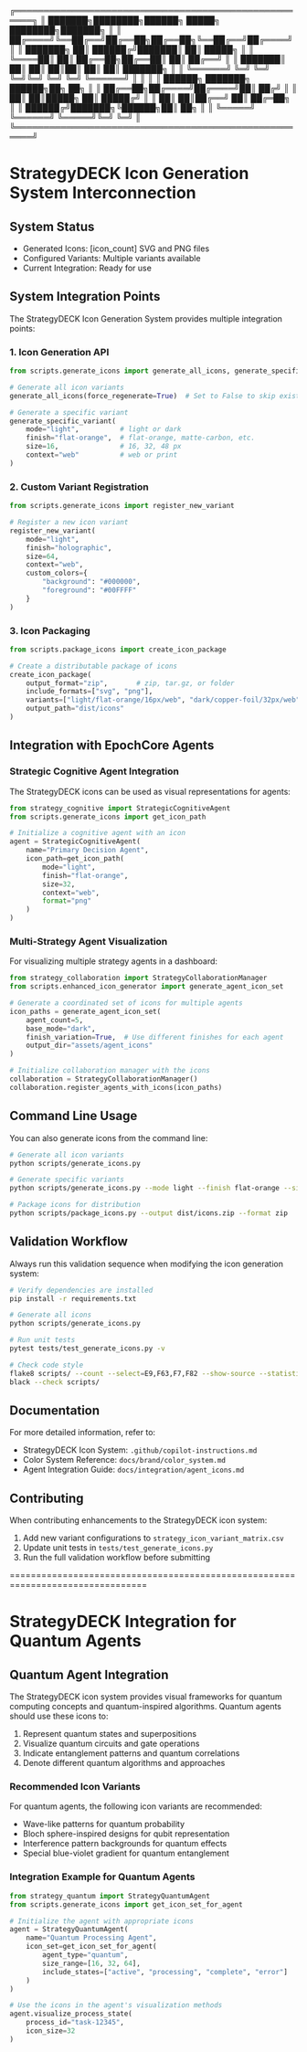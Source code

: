 
╔═════════════════════════════════════════════════════╗
║  ███████╗████████╗██████╗  █████╗ ████████╗███████╗ ║
║  ██╔════╝╚══██╔══╝██╔══██╗██╔══██╗╚══██╔══╝██╔════╝ ║
║  ███████╗   ██║   ██████╔╝███████║   ██║   █████╗   ║
║  ╚════██║   ██║   ██╔══██╗██╔══██║   ██║   ██╔══╝   ║
║  ███████║   ██║   ██║  ██║██║  ██║   ██║   ███████╗ ║
║  ╚══════╝   ╚═╝   ╚═╝  ╚═╝╚═╝  ╚═╝   ╚═╝   ╚══════╝ ║
║                                                     ║
║  ██████╗ ███████╗ ██████╗██╗  ██╗                   ║
║  ██╔══██╗██╔════╝██╔════╝██║ ██╔╝                   ║
║  ██║  ██║█████╗  ██║     █████╔╝                    ║
║  ██║  ██║██╔══╝  ██║     ██╔═██╗                    ║
║  ██████╔╝███████╗╚██████╗██║  ██╗                   ║
║  ╚═════╝ ╚══════╝ ╚═════╝╚═╝  ╚═╝                   ║
╚═════════════════════════════════════════════════════╝


# StrategyDECK Icon Generation System Interconnection

## System Status
- Generated Icons: [icon_count] SVG and PNG files
- Configured Variants: Multiple variants available
- Current Integration: Ready for use

## System Integration Points

The StrategyDECK Icon Generation System provides multiple integration points:

### 1. Icon Generation API

```python
from scripts.generate_icons import generate_all_icons, generate_specific_variant

# Generate all icon variants
generate_all_icons(force_regenerate=True)  # Set to False to skip existing files

# Generate a specific variant
generate_specific_variant(
    mode="light",          # light or dark
    finish="flat-orange",  # flat-orange, matte-carbon, etc.
    size=16,               # 16, 32, 48 px
    context="web"          # web or print
)
```

### 2. Custom Variant Registration

```python
from scripts.generate_icons import register_new_variant

# Register a new icon variant
register_new_variant(
    mode="light",
    finish="holographic",
    size=64,
    context="web",
    custom_colors={
        "background": "#000000",
        "foreground": "#00FFFF"
    }
)
```

### 3. Icon Packaging

```python
from scripts.package_icons import create_icon_package

# Create a distributable package of icons
create_icon_package(
    output_format="zip",       # zip, tar.gz, or folder
    include_formats=["svg", "png"],
    variants=["light/flat-orange/16px/web", "dark/copper-foil/32px/web"],
    output_path="dist/icons"
)
```

## Integration with EpochCore Agents

### Strategic Cognitive Agent Integration

The StrategyDECK icons can be used as visual representations for agents:

```python
from strategy_cognitive import StrategicCognitiveAgent
from scripts.generate_icons import get_icon_path

# Initialize a cognitive agent with an icon
agent = StrategicCognitiveAgent(
    name="Primary Decision Agent",
    icon_path=get_icon_path(
        mode="light",
        finish="flat-orange",
        size=32,
        context="web",
        format="png"
    )
)
```

### Multi-Strategy Agent Visualization

For visualizing multiple strategy agents in a dashboard:

```python
from strategy_collaboration import StrategyCollaborationManager
from scripts.enhanced_icon_generator import generate_agent_icon_set

# Generate a coordinated set of icons for multiple agents
icon_paths = generate_agent_icon_set(
    agent_count=5,
    base_mode="dark",
    finish_variation=True,  # Use different finishes for each agent
    output_dir="assets/agent_icons"
)

# Initialize collaboration manager with the icons
collaboration = StrategyCollaborationManager()
collaboration.register_agents_with_icons(icon_paths)
```

## Command Line Usage

You can also generate icons from the command line:

```bash
# Generate all icon variants
python scripts/generate_icons.py

# Generate specific variants
python scripts/generate_icons.py --mode light --finish flat-orange --size 16

# Package icons for distribution
python scripts/package_icons.py --output dist/icons.zip --format zip
```

## Validation Workflow

Always run this validation sequence when modifying the icon generation system:

```bash
# Verify dependencies are installed
pip install -r requirements.txt

# Generate all icons
python scripts/generate_icons.py

# Run unit tests
pytest tests/test_generate_icons.py -v

# Check code style
flake8 scripts/ --count --select=E9,F63,F7,F82 --show-source --statistics
black --check scripts/
```

## Documentation

For more detailed information, refer to:
- StrategyDECK Icon System: `.github/copilot-instructions.md`
- Color System Reference: `docs/brand/color_system.md`
- Agent Integration Guide: `docs/integration/agent_icons.md`

## Contributing

When contributing enhancements to the StrategyDECK icon system:
1. Add new variant configurations to `strategy_icon_variant_matrix.csv`
2. Update unit tests in `tests/test_generate_icons.py`
3. Run the full validation workflow before submitting

================================================================================
# StrategyDECK Integration for Quantum Agents


## Quantum Agent Integration

The StrategyDECK icon system provides visual frameworks for quantum computing
concepts and quantum-inspired algorithms. Quantum agents should use these icons to:

1. Represent quantum states and superpositions
2. Visualize quantum circuits and gate operations
3. Indicate entanglement patterns and quantum correlations
4. Denote different quantum algorithms and approaches

### Recommended Icon Variants

For quantum agents, the following icon variants are recommended:
- Wave-like patterns for quantum probability
- Bloch sphere-inspired designs for qubit representation
- Interference pattern backgrounds for quantum effects
- Special blue-violet gradient for quantum entanglement

### Integration Example for Quantum Agents

```python
from strategy_quantum import StrategyQuantumAgent
from scripts.generate_icons import get_icon_set_for_agent

# Initialize the agent with appropriate icons
agent = StrategyQuantumAgent(
    name="Quantum Processing Agent",
    icon_set=get_icon_set_for_agent(
        agent_type="quantum",
        size_range=[16, 32, 64],
        include_states=["active", "processing", "complete", "error"]
    )
)

# Use the icons in the agent's visualization methods
agent.visualize_process_state(
    process_id="task-12345",
    icon_size=32
)
```
